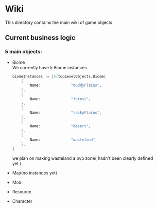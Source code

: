 # Wiki

This directory contains the main wiki of game objects

## Current business logic

### 5 main objects:

- Biome  
  We currently have 5 Biome instances
    ```go
    biomeInstances := [5]topLevelObjects.Biome{
		{
			Name:              "muddyPlains",
		},
		{
			Name:              "forest",
		},
		{
			Name:              "rockyPlains",
		},
		{
			Name:              "desert",
		},
		{
			Name:              "wasteland",
		},
	}
    ```
  we plan on making wasteland a pvp zone( hadn't been clearly defined yet )
- Map(no instances yet)
- Mob
  
- Resource
- Character

```go
    
```